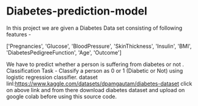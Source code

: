 # Diabetes-prediction-model
In this project we are given a Diabetes Data set consisting of following features -

['Pregnancies', 'Glucose', 'BloodPressure', 'SkinThickness', 'Insulin', 'BMI', 'DiabetesPedigreeFunction', 'Age', 'Outcome']

We have to predict whether a person is suffering from diabetes or not . Classification Task - Classify a person as 0 or 1 (Diabetic or Not) using logistic regression classifier. 
dataset linl:https://www.kaggle.com/datasets/dpamgautam/diabetes-dataset
click on above link and from there download diabetes dataset and upload on google colab before using this source code.

